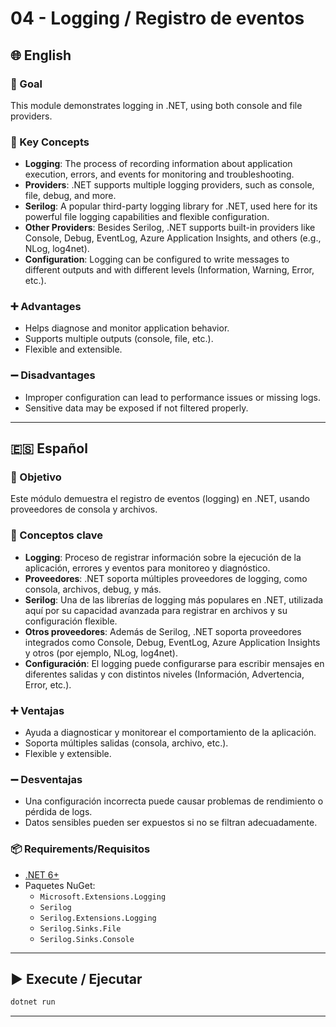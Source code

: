 ﻿# 04 - Logging / Registro de eventos

## 🌐 English

### 🎯 Goal
This module demonstrates logging in .NET, using both console and file providers.

### 🧠 Key Concepts
- **Logging**: The process of recording information about application execution, errors, and events for monitoring and troubleshooting.
- **Providers**: .NET supports multiple logging providers, such as console, file, debug, and more.
- **Serilog**: A popular third-party logging library for .NET, used here for its powerful file logging capabilities and flexible configuration.
- **Other Providers**: Besides Serilog, .NET supports built-in providers like Console, Debug, EventLog, Azure Application Insights, and others (e.g., NLog, log4net).
- **Configuration**: Logging can be configured to write messages to different outputs and with different levels (Information, Warning, Error, etc.).

### ➕ Advantages
- Helps diagnose and monitor application behavior.
- Supports multiple outputs (console, file, etc.).
- Flexible and extensible.

### ➖ Disadvantages
- Improper configuration can lead to performance issues or missing logs.
- Sensitive data may be exposed if not filtered properly.

---

## 🇪🇸 Español

### 🎯 Objetivo
Este módulo demuestra el registro de eventos (logging) en .NET, usando proveedores de consola y archivos.

### 🧠 Conceptos clave
- **Logging**: Proceso de registrar información sobre la ejecución de la aplicación, errores y eventos para monitoreo y diagnóstico.
- **Proveedores**: .NET soporta múltiples proveedores de logging, como consola, archivos, debug, y más.
- **Serilog**: Una de las librerías de logging más populares en .NET, utilizada aquí por su capacidad avanzada para registrar en archivos y su configuración flexible.
- **Otros proveedores**: Además de Serilog, .NET soporta proveedores integrados como Console, Debug, EventLog, Azure Application Insights y otros (por ejemplo, NLog, log4net).
- **Configuración**: El logging puede configurarse para escribir mensajes en diferentes salidas y con distintos niveles (Información, Advertencia, Error, etc.).

### ➕ Ventajas
- Ayuda a diagnosticar y monitorear el comportamiento de la aplicación.
- Soporta múltiples salidas (consola, archivo, etc.).
- Flexible y extensible.

### ➖ Desventajas
- Una configuración incorrecta puede causar problemas de rendimiento o pérdida de logs.
- Datos sensibles pueden ser expuestos si no se filtran adecuadamente.

### 📦 Requirements/Requisitos
- [.NET 6+](https://dotnet.microsoft.com/)
- Paquetes NuGet:
  - `Microsoft.Extensions.Logging`
  - `Serilog`
  - `Serilog.Extensions.Logging`
  - `Serilog.Sinks.File`
  - `Serilog.Sinks.Console`

---

## ▶️ Execute / Ejecutar
```bash
dotnet run
```

---